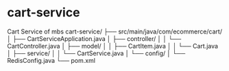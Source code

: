 # cart-service
Cart Service of mbs
cart-service/
├── src/main/java/com/ecommerce/cart/
│    ├── CartServiceApplication.java
│    ├── controller/
│    │     └── CartController.java
│    ├── model/
│    │     ├── CartItem.java
│    │     └── Cart.java
│    ├── service/
│    │     └── CartService.java
│    └── config/
│          └── RedisConfig.java
└── pom.xml
